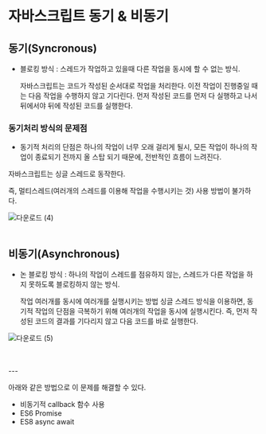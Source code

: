 # 자바스크립트 동기 & 비동기

## 동기(Syncronous)

- 블로킹 방식 : 스레드가 작업하고 있을때 다른 작업을 동시에 할 수 없는 방식.

  자바스크립트는 코드가 작성된 순서대로 작업을 처리한다.
  이전 작업이 진행중일 때는 다음 작업을 수행하지 않고 기다린다.
  먼저 작성된 코드를 먼저 다 실행하고 나서 뒤에서야 뒤에 작성된 코드를 실행한다.

### 동기처리 방식의 문제점

- 동기적 처리의 단점은 하나의 작업이 너무 오래 걸리게 될시,
  모든 작업이 하나의 작업이 종료되기 전까지 올 스탑 되기 때문에, 전반적인 흐름이 느려진다.

자바스크립트는 싱글 스레드로 동작한다.

즉, 멀티스레드(여러개의 스레드를 이용해 작업을 수행시키는 것) 사용 방법이 불가하다.

![다운로드 (4)](https://user-images.githubusercontent.com/91517680/177902860-3d39c4f5-f27c-4f2e-820e-51d575ad4507.png)
</br>
</br>

## 비동기(Asynchronous)

- 논 블로킹 방식 : 하나의 작업이 스레드를 점유하지 않는,
  스레드가 다른 작업을 하지 못하도록 블로킹하지 않는 방식.

  작업 여러개를 동시에 여러개를 실행시키는 방법
  싱글 스레드 방식을 이용하면, 동기적 작업의 단점을 극복하기 위해 여러개의 작업을 동시에 실행시킨다.
  즉, 먼저 작성된 코드의 결과를 기다리지 않고 다음 코드를 바로 실행한다.

![다운로드 (5)](https://user-images.githubusercontent.com/91517680/177902879-b9e835c0-615d-4acc-a158-3e2e70c251a4.png)

</br>
</br>
---

아래와 같은 방법으로 이 문제를 해결할 수 있다.

- 비동기적 callback 함수 사용
- ES6 Promise
- ES8 async await
